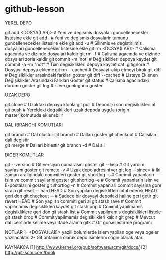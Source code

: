 # github-lesson

 
YEREL DEPO

  git add <DOSYA(LAR)>        # Yeni ve degismis dosyalari guncellenecekler listesine ekle
  git add .                   # Yeni ve degismis dosyalarin tumunu guncellenecekler listesine ekle
  git add -u                  # Silinmis ve degistirilmis dosyalari guncellenecekler listesine ekle
  git rm <DOSYA(LAR)>         # Calisma agacında ve dizinde dosyalari kaldir
  git rm -f                   # Calisma agacında ve dizinde dosyalari zorla kaldir
  git commit -m 'not'         # Değisiklikleri depoya kaydet
  git commit -a -m "not"      # Tum değisiklikleri depoya kaydet
  cat .gitignore              # Dosyayi depoya ekleme
  git rm --cached <DOSYA>     # Dosyayi takip etmeyi birak
  git diff                    # Degisiklikler arasindaki farklari goster
  git diff --cached           # Listeye Eklenen Değişiklikler Arasındaki Farkları Göster
  git status                  # Calisma agacindaki durumu goster
  git log                     # Islem gunlugunu goster
  
UZAK DEPO
  
  git clone <ADRES>           # Uzaktaki depoyu klonla
  git pull                    # Depodaki son degisiklikleri al
  git push                    # Yereldeki degisiklikleri uzak depoda uygula (origin master)komutuda eklenebilir

  DAL (BRANCH) KOMUTLARI
  
  git branch <DAL ADI>        # Dal olustur
  git branch                  # Dallari goster
  git checkout <DAL ADI>      # Calisilan dali degistir    
  git merge <DAL ADI>         # Dallari birlestir
  git branch -d <DAL ADI>     # Dal sil

  DIGER KOMUTLAR
  
  git --version               # Git versiyon numarasını  göster
  git --help                  # Git yardım sayfasını göster 
  git remote -v               # Uzak depo adresini ver
  git log --since=<LIMIT>     # Iki zaman araligindaki commitleri goster
  git shortlog -s             # Commit yapanlarin isim ve commit sayilarini goster
  git shortlog -e             # Commit yapanlarin isim ve E-postalarini goster
  git shortlog -n             # Commit yapanlari commit sayisina gore sirala 
  git reset -- hard HEAD      # Son yapılan degisiklikleri iptal ederek HEAD geri don
  git checkout -- <DOSYA>     # Sadece bir dosyayi depodaki haline geri getir
  git revert HEAD             # Son yapilan commiti geri al
  git stash save              # Commit yapilmamis degisiklikleri kaydet
  git stash pop               # Commit yapilmamis degisikliklere geri don
  git stash list              # Commit yapilmamis degisiklikleri listele
  git stash drop              # Commit yapilmamis degisiklikleri kaldır
  git grep                    # Mevcut dal icersinde kelime veya ifade arama
  gitk                        # Git gorsellestirme programi

  
  NOTLAR
  1- <DOSYA(LAR)>  yazili bolumlerde islem yapilan oge veya ogeler yazilacaktir.
  2- Git ontanımlı olarak depo isimlerini origin olarak atar.

  
  KAYNAKCA
  [1] http://www.kernel.org/pub/software/scm/git/docs/
  [2] http://git-scm.com/book
